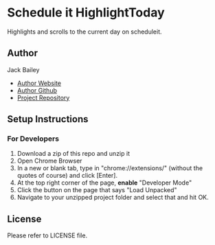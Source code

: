 # Schedule it HighlightToday

Highlights and scrolls to the current day on scheduleit.

## Author
Jack Bailey
- [Author Website](https://jackbailey.dev)
- [Author Github](https://github.com/JackBailey)
- [Project Repository](https://github.com/JackBailey/Scheduleit-HighlightToday)

## Setup Instructions
### For Developers
1. Download a zip of this repo and unzip it
2. Open Chrome Browser
3. In a new or blank tab, type in "chrome://extensions/" (without the quotes of course) and click [Enter].
4. At the top right corner of the page, **enable** "Developer Mode"
5. Click the button on the page that says "Load Unpacked"
6. Navigate to your unzipped project folder and select that and hit OK.

## License
Please refer to LICENSE file.
